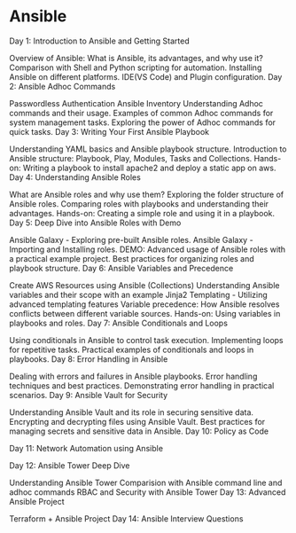 # Ansible 
Day 1: Introduction to Ansible and Getting Started

Overview of Ansible: What is Ansible, its advantages, and why use it?
Comparison with Shell and Python scripting for automation.
Installing Ansible on different platforms.
IDE(VS Code) and Plugin configuration.
Day 2: Ansible Adhoc Commands

Passwordless Authentication
Ansible Inventory
Understanding Adhoc commands and their usage.
Examples of common Adhoc commands for system management tasks.
Exploring the power of Adhoc commands for quick tasks.
Day 3: Writing Your First Ansible Playbook

Understanding YAML basics and Ansible playbook structure.
Introduction to Ansible structure: Playbook, Play, Modules, Tasks and Collections.
Hands-on: Writing a playbook to install apache2 and deploy a static app on aws.
Day 4: Understanding Ansible Roles

What are Ansible roles and why use them?
Exploring the folder structure of Ansible roles.
Comparing roles with playbooks and understanding their advantages.
Hands-on: Creating a simple role and using it in a playbook.
Day 5: Deep Dive into Ansible Roles with Demo

Ansible Galaxy - Exploring pre-built Ansible roles.
Ansible Galaxy - Importing and Installing roles.
DEMO: Advanced usage of Ansible roles with a practical example project.
Best practices for organizing roles and playbook structure.
Day 6: Ansible Variables and Precedence

Create AWS Resources using Ansible (Collections)
Understanding Ansible variables and their scope with an example
Jinja2 Templating - Utilizing advanced templating features
Variable precedence: How Ansible resolves conflicts between different variable sources.
Hands-on: Using variables in playbooks and roles.
Day 7: Ansible Conditionals and Loops

Using conditionals in Ansible to control task execution.
Implementing loops for repetitive tasks.
Practical examples of conditionals and loops in playbooks.
Day 8: Error Handling in Ansible

Dealing with errors and failures in Ansible playbooks.
Error handling techniques and best practices.
Demonstrating error handling in practical scenarios.
Day 9: Ansible Vault for Security

Understanding Ansible Vault and its role in securing sensitive data.
Encrypting and decrypting files using Ansible Vault.
Best practices for managing secrets and sensitive data in Ansible.
Day 10: Policy as Code

Day 11: Network Automation using Ansible

Day 12: Ansible Tower Deep Dive

Understanding Ansible Tower
Comparision with Ansible command line and adhoc commands
RBAC and Security with Ansible Tower
Day 13: Advanced Ansible Project

Terraform + Ansible Project
Day 14: Ansible Interview Questions
